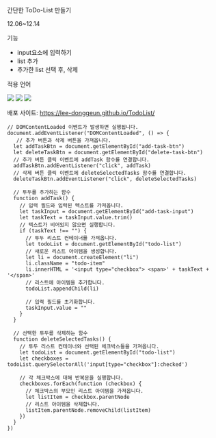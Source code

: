 간단한 ToDo-List 만들기

12.06~12.14

기능
- input요소에 입력하기
- list 추가
- 추가한 list 선택 후, 삭제

적용 언어

<img src="https://img.shields.io/badge/JavaScript-F7DF1E?style=for-the-badge&logo=JavaScript&logoColor=white"> <img src="https://img.shields.io/badge/HTML5-E34F26?style=for-the-badge&logo=HTML5&logoColor=white"> <img src="https://img.shields.io/badge/CSS3-1572B6?style=for-the-badge&logo=CSS3&logoColor=white">

배포 사이트: https://lee-donggeun.github.io/TodoList/

```
// DOMContentLoaded 이벤트가 발생하면 실행됩니다.
document.addEventListener("DOMContentLoaded", () => {
   // 추가 버튼과 삭제 버튼을 가져옵니다.
  let addTaskBtn = document.getElementById("add-task-btn")
  let deleteTaskBtn = document.getElementById("delete-task-btn")
  // 추가 버튼 클릭 이벤트에 addTask 함수를 연결합니다.
  addTaskBtn.addEventListener("click", addTask)
  // 삭제 버튼 클릭 이벤트에 deleteSelectedTasks 함수를 연결합니다.
  deleteTaskBtn.addEventListener("click", deleteSelectedTasks)

  // 투두를 추가하는 함수
  function addTask() {
    // 입력 필드와 입력된 텍스트를 가져옵니다.
    let taskInput = document.getElementById("add-task-input")
    let taskText = taskInput.value.trim()
    // 텍스트가 비어있지 않으면 실행합니다.
    if (taskText !== "") {
      // 투두 리스트 컨테이너를 가져옵니다.
      let todoList = document.getElementById("todo-list")
      // 새로운 리스트 아이템을 생성합니다.
      let li = document.createElement("li")
      li.className = "todo-item"
      li.innerHTML = '<input type="checkbox"> <span>' + taskText + '</span>'
      // 리스트에 아이템을 추가합니다.
      todoList.appendChild(li)

      // 입력 필드를 초기화합니다.
      taskInput.value = ""
    }
  }

  // 선택한 투두를 삭제하는 함수
  function deleteSelectedTasks() {
    // 투두 리스트 컨테이너와 선택된 체크박스들을 가져옵니다.
    let todoList = document.getElementById("todo-list")
    let checkboxes = todoList.querySelectorAll('input[type="checkbox"]:checked')

    // 각 체크박스에 대해 반복문을 실행합니다.
    checkboxes.forEach(function (checkbox) {
      // 체크박스의 부모인 리스트 아이템을 가져옵니다.
      let listItem = checkbox.parentNode
      // 리스트 아이템을 삭제합니다.
      listItem.parentNode.removeChild(listItem)
    })
  }
})
```

